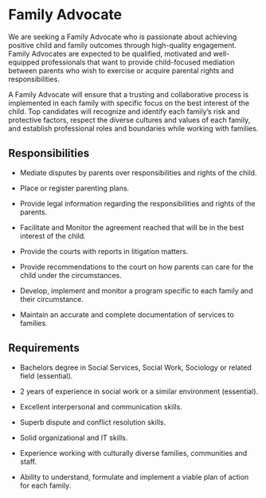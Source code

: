 # Family Advocate

We are seeking a Family Advocate who is passionate about achieving positive child and family outcomes through high-quality engagement. Family Advocates are expected to be qualified, motivated and well-equipped professionals that want to provide child-focused mediation between parents who wish to exercise or acquire parental rights and responsibilities.

A Family Advocate will ensure that a trusting and collaborative process is implemented in each family with specific focus on the best interest of the child. Top candidates will recognize and identify each family’s risk and protective factors, respect the diverse cultures and values of each family, and establish professional roles and boundaries while working with families.

## Responsibilities

* Mediate disputes by parents over responsibilities and rights of the child.

* Place or register parenting plans.

* Provide legal information regarding the responsibilities and rights of the parents.

* Facilitate and Monitor the agreement reached that will be in the best interest of the child.

* Provide the courts with reports in litigation matters.

* Provide recommendations to the court on how parents can care for the child under the circumstances.

* Develop, implement and monitor a program specific to each family and their circumstance.

* Maintain an accurate and complete documentation of services to families.

## Requirements

* Bachelors degree in Social Services, Social Work, Sociology or related field (essential).

* 2 years of experience in social work or a similar environment (essential).

* Excellent interpersonal and communication skills.

* Superb dispute and conflict resolution skills.

* Solid organizational and IT skills.

* Experience working with culturally diverse families, communities and staff.

* Ability to understand, formulate and implement a viable plan of action for each family.


